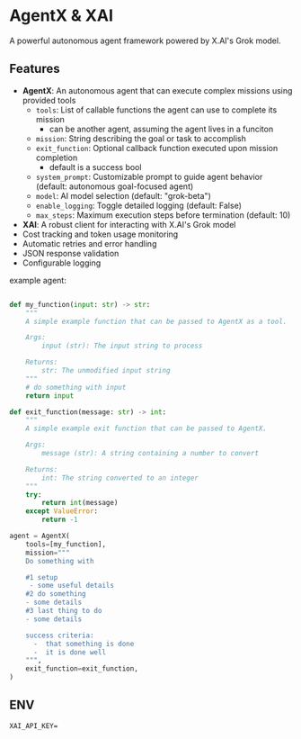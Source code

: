# AgentX & XAI

A powerful autonomous agent framework powered by X.AI's Grok model.

## Features

- **AgentX**: An autonomous agent that can execute complex missions using provided tools
  - `tools`: List of callable functions the agent can use to complete its mission
    - can be another agent, assuming the agent lives in a funciton
  - `mission`: String describing the goal or task to accomplish
  - `exit_function`: Optional callback function executed upon mission completion
    - default is a success bool
  - `system_prompt`: Customizable prompt to guide agent behavior (default: autonomous goal-focused agent)
  - `model`: AI model selection (default: "grok-beta")
  - `enable_logging`: Toggle detailed logging (default: False)
  - `max_steps`: Maximum execution steps before termination (default: 10)
- **XAI**: A robust client for interacting with X.AI's Grok model
- Cost tracking and token usage monitoring
- Automatic retries and error handling
- JSON response validation
- Configurable logging

example agent:

```python

def my_function(input: str) -> str:
    """
    A simple example function that can be passed to AgentX as a tool.

    Args:
        input (str): The input string to process

    Returns:
        str: The unmodified input string
    """
    # do something with input
    return input

def exit_function(message: str) -> int:
    """
    A simple example exit function that can be passed to AgentX.

    Args:
        message (str): A string containing a number to convert

    Returns:
        int: The string converted to an integer
    """
    try:
        return int(message)
    except ValueError:
        return -1

agent = AgentX(
    tools=[my_function],
    mission="""
    Do something with

    #1 setup
     - some useful details
    #2 do something
    - some details
    #3 last thing to do
    - some details

    success criteria:
      -  that something is done
      -  it is done well
    """,
    exit_function=exit_function,
)
```

## ENV

```
XAI_API_KEY=
```
